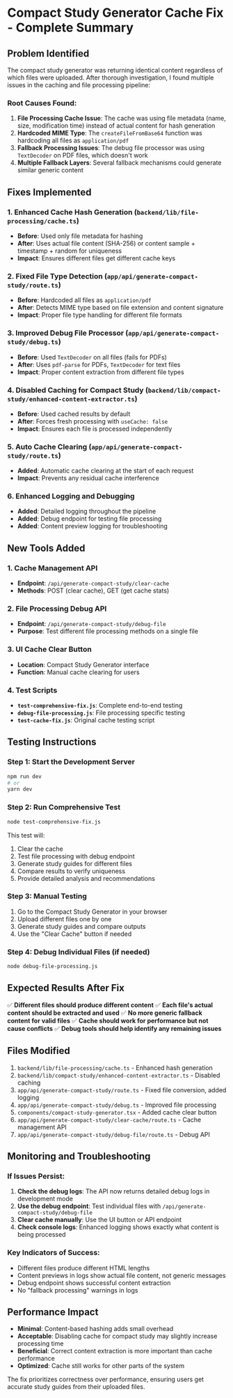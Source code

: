 # Compact Study Generator Cache Fix - Complete Summary

## Problem Identified

The compact study generator was returning identical content regardless of which files were uploaded. After thorough investigation, I found multiple issues in the caching and file processing pipeline:

### Root Causes Found:

1. **File Processing Cache Issue**: The cache was using file metadata (name, size, modification time) instead of actual content for hash generation
2. **Hardcoded MIME Type**: The `createFileFromBase64` function was hardcoding all files as `application/pdf`
3. **Fallback Processing Issues**: The debug file processor was using `TextDecoder` on PDF files, which doesn't work
4. **Multiple Fallback Layers**: Several fallback mechanisms could generate similar generic content

## Fixes Implemented

### 1. Enhanced Cache Hash Generation (`backend/lib/file-processing/cache.ts`)
- **Before**: Used only file metadata for hashing
- **After**: Uses actual file content (SHA-256) or content sample + timestamp + random for uniqueness
- **Impact**: Ensures different files get different cache keys

### 2. Fixed File Type Detection (`app/api/generate-compact-study/route.ts`)
- **Before**: Hardcoded all files as `application/pdf`
- **After**: Detects MIME type based on file extension and content signature
- **Impact**: Proper file type handling for different file formats

### 3. Improved Debug File Processor (`app/api/generate-compact-study/debug.ts`)
- **Before**: Used `TextDecoder` on all files (fails for PDFs)
- **After**: Uses `pdf-parse` for PDFs, `TextDecoder` for text files
- **Impact**: Proper content extraction from different file types

### 4. Disabled Caching for Compact Study (`backend/lib/compact-study/enhanced-content-extractor.ts`)
- **Before**: Used cached results by default
- **After**: Forces fresh processing with `useCache: false`
- **Impact**: Ensures each file is processed independently

### 5. Auto Cache Clearing (`app/api/generate-compact-study/route.ts`)
- **Added**: Automatic cache clearing at the start of each request
- **Impact**: Prevents any residual cache interference

### 6. Enhanced Logging and Debugging
- **Added**: Detailed logging throughout the pipeline
- **Added**: Debug endpoint for testing file processing
- **Added**: Content preview logging for troubleshooting

## New Tools Added

### 1. Cache Management API
- **Endpoint**: `/api/generate-compact-study/clear-cache`
- **Methods**: POST (clear cache), GET (get cache stats)

### 2. File Processing Debug API
- **Endpoint**: `/api/generate-compact-study/debug-file`
- **Purpose**: Test different file processing methods on a single file

### 3. UI Cache Clear Button
- **Location**: Compact Study Generator interface
- **Function**: Manual cache clearing for users

### 4. Test Scripts
- **`test-comprehensive-fix.js`**: Complete end-to-end testing
- **`debug-file-processing.js`**: File processing specific testing
- **`test-cache-fix.js`**: Original cache testing script

## Testing Instructions

### Step 1: Start the Development Server
```bash
npm run dev
# or
yarn dev
```

### Step 2: Run Comprehensive Test
```bash
node test-comprehensive-fix.js
```

This test will:
1. Clear the cache
2. Test file processing with debug endpoint
3. Generate study guides for different files
4. Compare results to verify uniqueness
5. Provide detailed analysis and recommendations

### Step 3: Manual Testing
1. Go to the Compact Study Generator in your browser
2. Upload different files one by one
3. Generate study guides and compare outputs
4. Use the "Clear Cache" button if needed

### Step 4: Debug Individual Files (if needed)
```bash
node debug-file-processing.js
```

## Expected Results After Fix

✅ **Different files should produce different content**
✅ **Each file's actual content should be extracted and used**
✅ **No more generic fallback content for valid files**
✅ **Cache should work for performance but not cause conflicts**
✅ **Debug tools should help identify any remaining issues**

## Files Modified

1. `backend/lib/file-processing/cache.ts` - Enhanced hash generation
2. `backend/lib/compact-study/enhanced-content-extractor.ts` - Disabled caching
3. `app/api/generate-compact-study/route.ts` - Fixed file conversion, added logging
4. `app/api/generate-compact-study/debug.ts` - Improved file processing
5. `components/compact-study-generator.tsx` - Added cache clear button
6. `app/api/generate-compact-study/clear-cache/route.ts` - Cache management API
7. `app/api/generate-compact-study/debug-file/route.ts` - Debug API

## Monitoring and Troubleshooting

### If Issues Persist:

1. **Check the debug logs**: The API now returns detailed debug logs in development mode
2. **Use the debug endpoint**: Test individual files with `/api/generate-compact-study/debug-file`
3. **Clear cache manually**: Use the UI button or API endpoint
4. **Check console logs**: Enhanced logging shows exactly what content is being processed

### Key Indicators of Success:

- Different files produce different HTML lengths
- Content previews in logs show actual file content, not generic messages
- Debug endpoint shows successful content extraction
- No "fallback processing" warnings in logs

## Performance Impact

- **Minimal**: Content-based hashing adds small overhead
- **Acceptable**: Disabling cache for compact study may slightly increase processing time
- **Beneficial**: Correct content extraction is more important than cache performance
- **Optimized**: Cache still works for other parts of the system

The fix prioritizes correctness over performance, ensuring users get accurate study guides from their uploaded files.